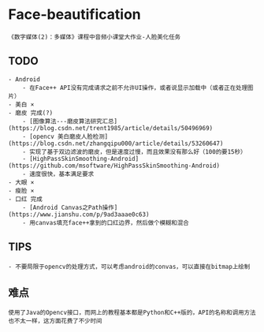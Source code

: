 # Face-beautification
    《数字媒体(2)：多媒体》课程中音频小课堂大作业-人脸美化任务
    
## TODO
    - Android
        - 在Face++ API没有完成请求之前不允许UI操作，或者说显示加载中（或者正在处理图片）
    - 美白 ×
    - 磨皮 完成(?)
        - [图像算法---磨皮算法研究汇总](https://blog.csdn.net/trent1985/article/details/50496969)
        - [opencv 美白磨皮人脸检测](https://blog.csdn.net/zhangqipu000/article/details/53260647)
        - 实现了基于双边滤波的磨皮，但是速度过慢，而且效果没有那么好（100的要15秒）
        - [HighPassSkinSmoothing-Android](https://github.com/msoftware/HighPassSkinSmoothing-Android)
        - 速度很快，基本满足要求
    - 大眼 ×
    - 瘦脸 ×
    - 口红 完成
        - [Android Canvas之Path操作](https://www.jianshu.com/p/9ad3aaae0c63)
        - 用canvas填充face++拿到的口红边界，然后做个模糊和混合
    
## TIPS
    - 不要局限于opencv的处理方式，可以考虑android的convas，可以直接在bitmap上绘制
    
    
## 难点
    使用了Java的Opencv接口，而网上的教程基本都是Python和C++版的，API的名称和调用方法也不太一样，这方面花费了不少时间
